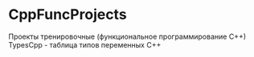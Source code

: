 # CppFuncProjects
Проекты тренировочные (функциональное программирование С++)
TypesCpp - таблица типов переменных C++
